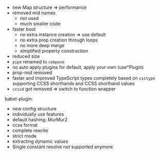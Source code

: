 -   new Map structure => performance
-   removed mid names
    -   not used
    -   much smaller code
-   faster boot
    -   no extra instance creation => use default
    -   no extra prop creation through loops
    -   no more deep merge
    -   simplified property construction
-   reduced size
-   `pipe` renamed to `compose`
-   no auto apply plugins for default, apply your own (use\*Plugin)
-   prop-mid removed
-   faster and improved TypeScript types completely based on `csstype` supporting CCSS shorthands and CCSS shorthand values
-   `ccssd` got removed => switch to function wrapper

babel-plugin:

-   new config structure
-   individually use features
-   default hashing: MurMur2
-   ccss format
-   complete rewrite
-   strict mode
-   extracting dynamic values
-   Single constant resolve not supported anymore
